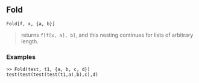 ## Fold

```
Fold[f, x, {a, b}]
```

>  returns `f[f[x, a], b]`, and this nesting continues for lists of arbitrary length. 

### Examples
 
```
>> Fold(test, t1, {a, b, c, d})
test(test(test(test(t1,a),b),c),d)
```